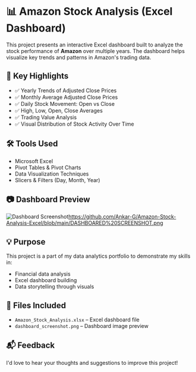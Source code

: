 # 📊 Amazon Stock Analysis (Excel Dashboard)

This project presents an interactive Excel dashboard built to analyze the stock performance of **Amazon** over multiple years. The dashboard helps visualize key trends and patterns in Amazon's trading data.

## 📌 Key Highlights

- ✅ Yearly Trends of Adjusted Close Prices  
- ✅ Monthly Average Adjusted Close Prices  
- ✅ Daily Stock Movement: Open vs Close  
- ✅ High, Low, Open, Close Averages  
- ✅ Trading Value Analysis  
- ✅ Visual Distribution of Stock Activity Over Time

## 🛠 Tools Used

- Microsoft Excel  
- Pivot Tables & Pivot Charts  
- Data Visualization Techniques  
- Slicers & Filters (Day, Month, Year)

## 📷 Dashboard Preview

![Dashboard Screenshot](dashboard_screenshot.png)https://github.com/Ankar-G/Amazon-Stock-Analysis-Excel/blob/main/DASHBOARED%20SCREENSHOT.png

## 💡 Purpose

This project is a part of my data analytics portfolio to demonstrate my skills in:
- Financial data analysis
- Excel dashboard building
- Data storytelling through visuals

## 📁 Files Included

- `Amazon_Stock_Analysis.xlsx` – Excel dashboard file  
- `dashboard_screenshot.png` – Dashboard image preview  

## 📬 Feedback

I'd love to hear your thoughts and suggestions to improve this project!


